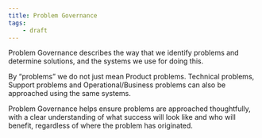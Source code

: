 ```yaml
---
title: Problem Governance
tags:
    - draft
---
```



Problem Governance describes the way that we identify problems and determine solutions, and the systems we use for doing this. 

By “problems” we do not just mean Product problems. Technical problems, Support problems and Operational/Business problems can also be approached using the same systems.

Problem Governance helps ensure problems are approached thoughtfully, with a clear understanding of what success will look like and who will benefit, regardless of where the problem has originated. 